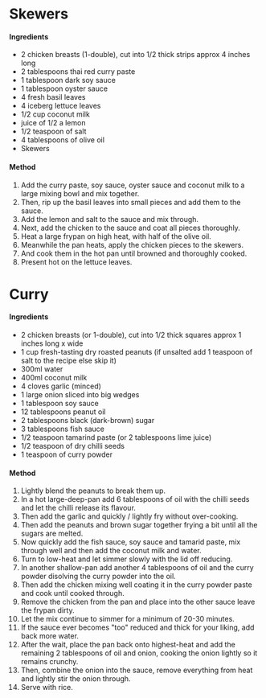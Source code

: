 # Skewers

#### Ingredients

* 2 chicken breasts (1-double), cut into 1/2 thick strips approx 4 inches long
* 2 tablespoons thai red curry paste
* 1 tablespoon dark soy sauce
* 1 tablespoon oyster sauce
* 4 fresh basil leaves
* 4 iceberg lettuce leaves
* 1/2 cup coconut milk
* juice of 1/2 a lemon
* 1/2 teaspoon of salt
* 4 tablespoons of olive oil
* Skewers


#### Method

1. Add the curry paste, soy sauce, oyster sauce and coconut milk to a large mixing bowl and mix together.
1. Then, rip up the basil leaves into small pieces and add them to the sauce.
1. Add the lemon and salt to the sauce and mix through.
1. Next, add the chicken to the sauce and coat all pieces thoroughly.
1. Heat a large frypan on high heat, with half of the olive oil.
1. Meanwhile the pan heats, apply the chicken pieces to the skewers.
1. And cook them in the hot pan until browned and thoroughly cooked.
1. Present hot on the lettuce leaves.


# Curry

#### Ingredients

* 2 chicken breasts (or 1-double), cut into 1/2 thick squares approx 1 inches long x wide
* 1 cup fresh-tasting dry roasted peanuts (if unsalted add 1 teaspoon of salt to the recipe else skip it)
* 300ml water
* 400ml coconut milk
* 4 cloves garlic (minced)
* 1 large onion sliced into big wedges
* 1 tablespoon soy sauce
* 12 tablespoons peanut oil
* 2 tablespoons black (dark-brown) sugar
* 3 tablespoons fish sauce
* 1/2 teaspoon tamarind paste (or 2 tablespoons lime juice)
* 1/2 teaspoon of dry chilli seeds
* 1 teaspoon of curry powder

#### Method

1. Lightly blend the peanuts to break them up.
1. In a hot large-deep-pan add 6 tablespoons of oil with the chilli seeds and let the chilli release its flavour.
1. Then add the garlic and quickly / lightly fry without over-cooking.
1. Then add the peanuts and brown sugar together frying a bit until all the sugars are melted.
1. Now quickly add the fish sauce, soy sauce and tamarid paste, mix through well and then add the coconut milk and water.
1. Turn to low-heat and let simmer slowly with the lid off reducing.
1. In another shallow-pan add another 4 tablespoons of oil and the curry powder disolving the curry powder into the oil.
1. Then add the chicken mixing well coating it in the curry powder paste and cook until cooked through.
1. Remove the chicken from the pan and place into the other sauce leave the frypan dirty.
1. Let the mix continue to simmer for a minimum of 20-30 minutes.
1. If the sauce ever becomes "too" reduced and thick for your liking, add back more water.
1. After the wait, place the pan back onto highest-heat and add the remaining 2 tablespoons of oil and onion, cooking the onion lightly so it remains crunchy.
1. Then, combine the onion into the sauce, remove everything from heat and lightly stir the onion through.
1. Serve with rice.
